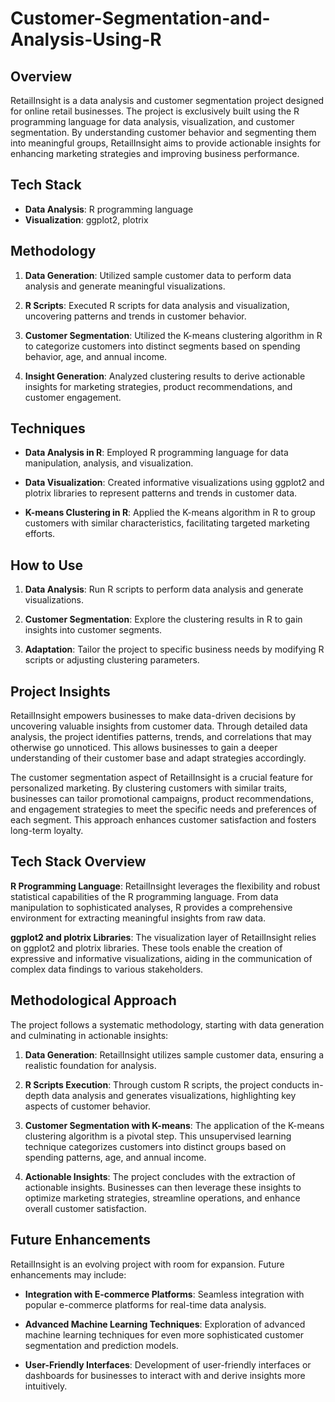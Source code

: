 # Customer-Segmentation-and-Analysis-Using-R

## Overview

RetailInsight is a data analysis and customer segmentation project designed for online retail businesses. The project is exclusively built using the R programming language for data analysis, visualization, and customer segmentation. By understanding customer behavior and segmenting them into meaningful groups, RetailInsight aims to provide actionable insights for enhancing marketing strategies and improving business performance.

## Tech Stack

- **Data Analysis**: R programming language
- **Visualization**: ggplot2, plotrix

## Methodology

1. **Data Generation**: Utilized sample customer data to perform data analysis and generate meaningful visualizations.

2. **R Scripts**: Executed R scripts for data analysis and visualization, uncovering patterns and trends in customer behavior.

3. **Customer Segmentation**: Utilized the K-means clustering algorithm in R to categorize customers into distinct segments based on spending behavior, age, and annual income.

4. **Insight Generation**: Analyzed clustering results to derive actionable insights for marketing strategies, product recommendations, and customer engagement.

## Techniques

- **Data Analysis in R**: Employed R programming language for data manipulation, analysis, and visualization.

- **Data Visualization**: Created informative visualizations using ggplot2 and plotrix libraries to represent patterns and trends in customer data.

- **K-means Clustering in R**: Applied the K-means algorithm in R to group customers with similar characteristics, facilitating targeted marketing efforts.

## How to Use

1. **Data Analysis**: Run R scripts to perform data analysis and generate visualizations.

2. **Customer Segmentation**: Explore the clustering results in R to gain insights into customer segments.

3. **Adaptation**: Tailor the project to specific business needs by modifying R scripts or adjusting clustering parameters.


## Project Insights

RetailInsight empowers businesses to make data-driven decisions by uncovering valuable insights from customer data. Through detailed data analysis, the project identifies patterns, trends, and correlations that may otherwise go unnoticed. This allows businesses to gain a deeper understanding of their customer base and adapt strategies accordingly.

The customer segmentation aspect of RetailInsight is a crucial feature for personalized marketing. By clustering customers with similar traits, businesses can tailor promotional campaigns, product recommendations, and engagement strategies to meet the specific needs and preferences of each segment. This approach enhances customer satisfaction and fosters long-term loyalty.

## Tech Stack Overview

**R Programming Language**: RetailInsight leverages the flexibility and robust statistical capabilities of the R programming language. From data manipulation to sophisticated analyses, R provides a comprehensive environment for extracting meaningful insights from raw data.

**ggplot2 and plotrix Libraries**: The visualization layer of RetailInsight relies on ggplot2 and plotrix libraries. These tools enable the creation of expressive and informative visualizations, aiding in the communication of complex data findings to various stakeholders.

## Methodological Approach

The project follows a systematic methodology, starting with data generation and culminating in actionable insights:

1. **Data Generation**: RetailInsight utilizes sample customer data, ensuring a realistic foundation for analysis.

2. **R Scripts Execution**: Through custom R scripts, the project conducts in-depth data analysis and generates visualizations, highlighting key aspects of customer behavior.

3. **Customer Segmentation with K-means**: The application of the K-means clustering algorithm is a pivotal step. This unsupervised learning technique categorizes customers into distinct groups based on spending patterns, age, and annual income.

4. **Actionable Insights**: The project concludes with the extraction of actionable insights. Businesses can then leverage these insights to optimize marketing strategies, streamline operations, and enhance overall customer satisfaction.

## Future Enhancements

RetailInsight is an evolving project with room for expansion. Future enhancements may include:

- **Integration with E-commerce Platforms**: Seamless integration with popular e-commerce platforms for real-time data analysis.
  
- **Advanced Machine Learning Techniques**: Exploration of advanced machine learning techniques for even more sophisticated customer segmentation and prediction models.

- **User-Friendly Interfaces**: Development of user-friendly interfaces or dashboards for businesses to interact with and derive insights more intuitively.
